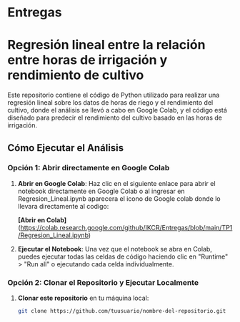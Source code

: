 # Entregas
#
# **Regresión lineal entre la relación entre horas de irrigación y rendimiento de cultivo**
Este repositorio contiene el código de Python utilizado para realizar una regresión lineal sobre los datos de horas de riego y el rendimiento del cultivo, donde el análisis se llevó a cabo en Google Colab, y el código está diseñado para predecir el rendimiento del cultivo basado en las horas de irrigación.

## Cómo Ejecutar el Análisis

### Opción 1: Abrir directamente en Google Colab

1. **Abrir en Google Colab**: Haz clic en el siguiente enlace para abrir el notebook directamente en Google Colab o al ingresar en Regresion_Lineal.ipynb aparecera el icono de Google colab donde lo llevara directamente al codigo:

   **[Abrir en Colab]** (https://colab.research.google.com/github/IKCR/Entregas/blob/main/TP1/Regresion_Lineal.ipynb)

2. **Ejecutar el Notebook**: Una vez que el notebook se abra en Colab, puedes ejecutar todas las celdas de código haciendo clic en "Runtime" > "Run all" o ejecutando cada celda individualmente.

### Opción 2: Clonar el Repositorio y Ejecutar Localmente

1. **Clonar este repositorio** en tu máquina local:

   ```bash
   git clone https://github.com/tuusuario/nombre-del-repositorio.git
